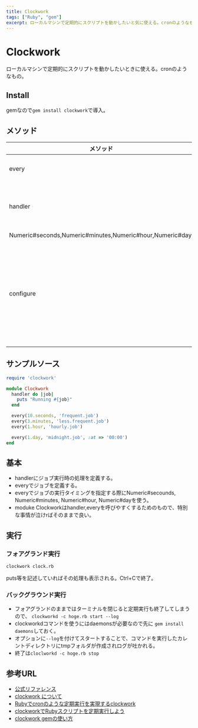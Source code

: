 ```yaml
---
title: Clockwork
tags: ["Ruby", "gem"]
excerpt: ローカルマシンで定期的にスクリプトを動かしたいと気に使える。cronのようなもの。
---
```

# Clockwork
ローカルマシンで定期的にスクリプトを動かしたいときに使える。cronのようなもの。

## Install
gemなので`gem install clockwork`で導入。

## メソッド
メソッド                                                      | 概要
--------------------------------------------------------- | -------------------------------------------------------------
every                                                     | 定期実行するジョブを定義する
handler                                                   | ジョブ実行時に呼び出される処理を定義するメソッド
Numeric#seconds,Numeric#minutes,Numeric#hour,Numeric#day, | 時間指定
configure                                                 | Clockworkの初期状態に呼び出され、Clockworkのマルチスレッド/ロギング/タイムゾーンに関する設定を定義する

## サンプルソース
```ruby
require 'clockwork'

module Clockwork
  handler do |job|
    puts "Running #{job}"
  end

  every(10.seconds, 'frequent.job')
  every(3.minutes, 'less.frequent.job')
  every(1.hour, 'hourly.job')

  every(1.day, 'midnight.job', :at => '00:00')
end
```

## 基本
- handlerにジョブ実行時の処理を定義する。
- everyでジョブを定義する。
- everyでジョブの実行タイミングを指定する際にNumeric#secounds, Numeric#minutes, Numeric#hour, Numeric#dayを使う。
- moduke Clockworkはhandler,everyを呼びやすくするためのもので、特別な事情が泣けrばそのままで良い。

## 実行
### フォアグランド実行
```
clockwork clock.rb
```
puts等を記述していればその処理も表示される。Ctrl+Cで終了。

### バックグラウンド実行
- フォアグランドのままではターミナルを閉じると定期実行も終了してしまうので、 `clockworkd -c hoge.rb start --log`
- clockworkdコマンドを使うにはdaemonsが必要なので先に `gem install daemons`しておく。
- オプションに`--log`を付けてスタートすることで、コマンドを実行したカレントディレクトリにtmpフォルダが作成されログが吐かれる。
- 終了は`cloclworkd -c hoge.rb stop`

## 参考URL
- [公式リファレンス](https://github.com/tomykaira/clockwork)
- [clockwork について](http://www.ownway.info/Ruby/clockwork/about)
- [Rubyでcronのような定期実行を実現するclockwork](https://blog.piyo.tech/posts/2014-02-17-222721/)
- [clockworkでRubyスクリプトを定期実行しよう](http://qiita.com/giiko_/items/7e7c91a50f66bb351c89)
- [clockwork gemの使い方](http://d.hatena.ne.jp/riocampos+tech/20130625/p1)
